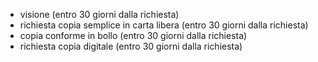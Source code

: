 - visione (entro 30 giorni dalla richiesta)
- richiesta copia semplice in carta libera (entro 30 giorni dalla richiesta)
- copia conforme in bollo (entro 30 giorni dalla richiesta)
- richiesta copia digitale (entro 30 giorni dalla richiesta)
